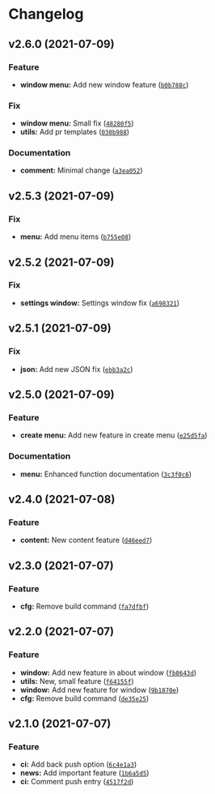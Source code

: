 # Changelog

<!--next-version-placeholder-->

## v2.6.0 (2021-07-09)
### Feature
* **window menu:** Add new window feature ([`b0b788c`](https://github.com/0dysseas/news-indicator/commit/b0b788c9e331b265f478c9d0f394dab64132fb89))

### Fix
* **window menu:** Small fix ([`48280f5`](https://github.com/0dysseas/news-indicator/commit/48280f5a8542c0b04617efbed8871b608b6d8b31))
* **utils:** Add pr templates ([`030b988`](https://github.com/0dysseas/news-indicator/commit/030b98875868a2ff74087299e3991778474185dc))

### Documentation
* **comment:** Minimal change ([`a3ea052`](https://github.com/0dysseas/news-indicator/commit/a3ea05287c31295063cfd0595a85ade2a54a9be7))

## v2.5.3 (2021-07-09)
### Fix
* **menu:** Add menu items ([`b755e08`](https://github.com/0dysseas/news-indicator/commit/b755e088d7ef3fbea738fff97bdc192114a5f201))

## v2.5.2 (2021-07-09)
### Fix
* **settings window:** Settings window fix ([`a698321`](https://github.com/0dysseas/news-indicator/commit/a69832138e7e1614425a7cae2a72211faad5aad1))

## v2.5.1 (2021-07-09)
### Fix
* **json:** Add new JSON fix ([`ebb3a2c`](https://github.com/0dysseas/news-indicator/commit/ebb3a2c32f4a7ef383c729585c2032147d62f508))

## v2.5.0 (2021-07-09)
### Feature
* **create menu:** Add new feature in create menu ([`e25d5fa`](https://github.com/0dysseas/news-indicator/commit/e25d5fab56ae8f2879f571d384ae903d6be55c75))

### Documentation
* **menu:** Enhanced function documentation ([`3c3f0c6`](https://github.com/0dysseas/news-indicator/commit/3c3f0c6083a25271439208c7ad34743c812dc1f7))

## v2.4.0 (2021-07-08)
### Feature
* **content:** New content feature ([`d46eed7`](https://github.com/0dysseas/news-indicator/commit/d46eed76062ed00f2b758d3901707d67b400dab5))

## v2.3.0 (2021-07-07)
### Feature
* **cfg:** Remove build command ([`fa7dfbf`](https://github.com/0dysseas/news-indicator/commit/fa7dfbfabe9bba10083a81e6484bc26a73fcd1c0))

## v2.2.0 (2021-07-07)
### Feature
* **window:** Add new feature in about window ([`fb8643d`](https://github.com/0dysseas/news-indicator/commit/fb8643dbd16d175a52910261dbec8ed1624e7930))
* **utils:** New, small feature ([`f64155f`](https://github.com/0dysseas/news-indicator/commit/f64155f5335ebe3de209a2557ce6a6b2d4d18c1b))
* **window:** Add new feature for window ([`9b1870e`](https://github.com/0dysseas/news-indicator/commit/9b1870e91863ce0e50d635d597babf3128158c92))
* **cfg:** Remove build command ([`de35e25`](https://github.com/0dysseas/news-indicator/commit/de35e25d9060b4e0f2444a0a937aba86196d8016))

## v2.1.0 (2021-07-07)
### Feature
* **ci:** Add back push option ([`6c4e1a3`](https://github.com/0dysseas/news-indicator/commit/6c4e1a355632e4b5133405f9e21e8c029578a84e))
* **news:** Add important feature ([`1b6a5d5`](https://github.com/0dysseas/news-indicator/commit/1b6a5d53a6f9c197b8355533e922c407cd10c38d))
* **ci:** Comment push entry ([`4517f2d`](https://github.com/0dysseas/news-indicator/commit/4517f2d7b3942c924aba22c4cd72abd118fd6fc9))
